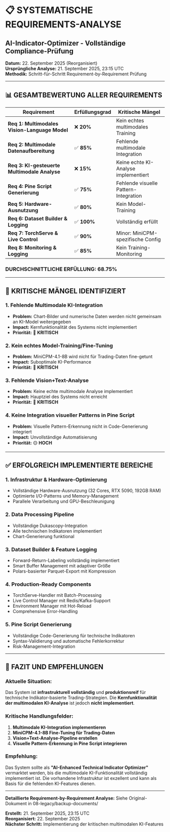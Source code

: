 # 📋 SYSTEMATISCHE REQUIREMENTS-ANALYSE
## AI-Indicator-Optimizer - Vollständige Compliance-Prüfung

**Datum:** 22. September 2025 (Reorganisiert)  
**Ursprüngliche Analyse:** 21. September 2025, 23:15 UTC  
**Methodik:** Schritt-für-Schritt Requirement-by-Requirement Prüfung  

---

## 📊 **GESAMTBEWERTUNG ALLER REQUIREMENTS**

| Requirement | Erfüllungsgrad | Kritische Mängel |
|-------------|----------------|-------------------|
| **Req 1: Multimodales Vision-Language Model** | ❌ **20%** | Kein echtes multimodales Training |
| **Req 2: Multimodale Datenaufbereitung** | ✅ **85%** | Fehlende multimodale Integration |
| **Req 3: KI-gesteuerte Multimodale Analyse** | ❌ **15%** | Keine echte KI-Analyse implementiert |
| **Req 4: Pine Script Generierung** | ✅ **75%** | Fehlende visuelle Pattern-Integration |
| **Req 5: Hardware-Ausnutzung** | ✅ **80%** | Kein Model-Training |
| **Req 6: Dataset Builder & Logging** | ✅ **100%** | Vollständig erfüllt |
| **Req 7: TorchServe & Live Control** | ✅ **90%** | Minor: MiniCPM-spezifische Config |
| **Req 8: Monitoring & Logging** | ✅ **85%** | Kein Training-Monitoring |

### **DURCHSCHNITTLICHE ERFÜLLUNG: 68.75%**

---

## 🚨 **KRITISCHE MÄNGEL IDENTIFIZIERT**

### **1. Fehlende Multimodale KI-Integration**
- **Problem:** Chart-Bilder und numerische Daten werden nicht gemeinsam an KI-Model weitergegeben
- **Impact:** Kernfunktionalität des Systems nicht implementiert
- **Priorität:** 🔴 **KRITISCH**

### **2. Kein echtes Model-Training/Fine-Tuning**
- **Problem:** MiniCPM-4.1-8B wird nicht für Trading-Daten fine-getunt
- **Impact:** Suboptimale KI-Performance
- **Priorität:** 🔴 **KRITISCH**

### **3. Fehlende Vision+Text-Analyse**
- **Problem:** Keine echte multimodale Analyse implementiert
- **Impact:** Hauptziel des Systems nicht erreicht
- **Priorität:** 🔴 **KRITISCH**

### **4. Keine Integration visueller Patterns in Pine Script**
- **Problem:** Visuelle Pattern-Erkennung nicht in Code-Generierung integriert
- **Impact:** Unvollständige Automatisierung
- **Priorität:** 🟡 **HOCH**

---

## ✅ **ERFOLGREICH IMPLEMENTIERTE BEREICHE**

### **1. Infrastruktur & Hardware-Optimierung**
- Vollständige Hardware-Ausnutzung (32 Cores, RTX 5090, 192GB RAM)
- Optimierte I/O-Patterns und Memory-Management
- Parallele Verarbeitung und GPU-Beschleunigung

### **2. Data Processing Pipeline**
- Vollständige Dukascopy-Integration
- Alle technischen Indikatoren implementiert
- Chart-Generierung funktional

### **3. Dataset Builder & Feature Logging**
- Forward-Return-Labeling vollständig implementiert
- Smart Buffer Management mit adaptiver Größe
- Polars-basierter Parquet-Export mit Kompression

### **4. Production-Ready Components**
- TorchServe-Handler mit Batch-Processing
- Live Control Manager mit Redis/Kafka-Support
- Environment Manager mit Hot-Reload
- Comprehensive Error-Handling

### **5. Pine Script Generierung**
- Vollständige Code-Generierung für technische Indikatoren
- Syntax-Validierung und automatische Fehlerkorrektur
- Risk-Management-Integration

---

## 🎯 **FAZIT UND EMPFEHLUNGEN**

### **Aktuelle Situation:**
Das System ist **infrastrukturell vollständig** und **produktionsreif** für technische Indikator-basierte Trading-Strategien. Die **Kernfunktionalität der multimodalen KI-Analyse** ist jedoch **nicht implementiert**.

### **Kritische Handlungsfelder:**
1. **Multimodale KI-Integration implementieren**
2. **MiniCPM-4.1-8B Fine-Tuning für Trading-Daten**
3. **Vision+Text-Analyse-Pipeline erstellen**
4. **Visuelle Pattern-Erkennung in Pine Script integrieren**

### **Empfehlung:**
Das System sollte als **"AI-Enhanced Technical Indicator Optimizer"** vermarktet werden, bis die multimodale KI-Funktionalität vollständig implementiert ist. Die vorhandene Infrastruktur ist exzellent und kann als Basis für die fehlenden KI-Features dienen.

---

**Detaillierte Requirement-by-Requirement Analyse:** Siehe Original-Dokument in 08-legacy/backup-documents/

**Erstellt:** 21. September 2025, 23:15 UTC  
**Reorganisiert:** 22. September 2025  
**Nächster Schritt:** Implementierung der kritischen multimodalen KI-Features